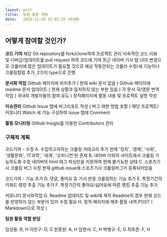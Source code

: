 ```yaml
---
layout: post
title:  팀원 활동 계획
date:   2020-11-20 15:01:35 +0300
---
```

## 어떻게 참여할 것인가?

**코드 기여**
해당 Git repository를 fork/clone하여 프로젝트 관리
지속적인 코드 리뷰 및 디버깅/업데이트를 pull request 하여 코드에 기여
최근 네이버 기사 탭 UI의 변경으로 크롤러에 많은 업데이트가 필요할 것으로 예상
작동안되는 크롤러 수정/새 기능이나 크롤링칼럼 추가, 2가지 type으로 진행
   
**문서화 작업**
Github 페이지에 위키추가 ( 현재 wiki 문서 없음 )
Github 페이지에 readme 문서 업데이트 ( 현재 상황과 일치하지 않는 부분 있음 )
각 문서 국/영문 번역 작업 ( 국내외 개발자들의 참여 유도 )
정적페이지에 활동 내용 및 프로젝트 설명 작성

**이슈관리**
Github Issue 탭에 버그리포트 작성 ( 버그 재현 방법 포함 ) 
해당 프로젝트/커뮤니티 Watch
새 기능 구상하여 Issue 탭에 Comment

**활동 모니터링**
Github Insigts를 이용한 Contributors 관리


### 구체적 계획

코드기여 - 수정 
A.	수집하고자하는 크롤링 카테고리 추가
현재 '정치', '경제', '사회', '생활문화', 'IT과학', '세계', '오피니언'만 존재 
B.	네이버 이외의 사이트에서 크롤링 가능하도록 수정
네이버의 html 태그 파싱만을 지원하여 현재 불가능한 상태
C.	스포츠기사 크롤링 버그 수정
현재 github issue에 스포츠기사 크롤링버그가 등록되어있음

코드기여 - 기능 추가 
D.	댓글, 좋아요 등 기사 반응 크롤링하는 기능 추가 
E.	특정기간의 키워드 랭킹 추출 기능 추가 
F.	특정기간의 좋아요/싫어요에 따른 랭킹 추출 기능 추가

커뮤니티 문서화작업
G.	Readme 업데이트 및 wiki에 제작
Readme의 경우 현재 코드를 반영하지 않는 부분이 있어 수정 필요
H.	정적 페이지에 매주 활동 내역 POST ( Markdown으로 작성 )


**팀원 활동 역할 분담**

임성용: B, H		이찬구: D, G
원종원: A, H		임현서: C, H
박병규: E, G		최호준: F, H
